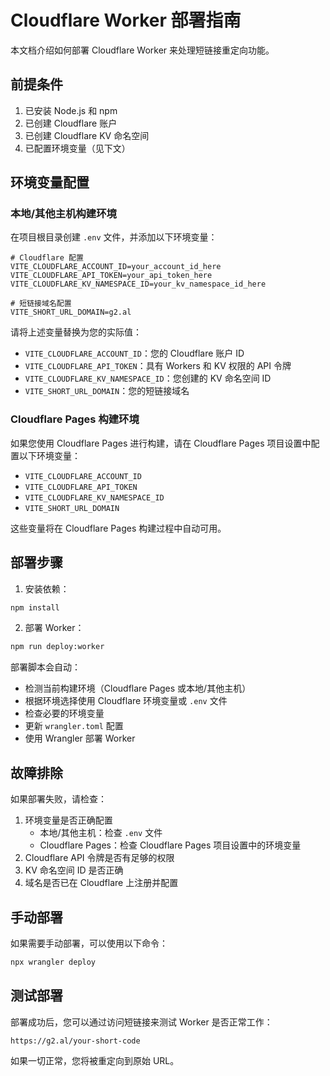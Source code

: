 # Cloudflare Worker 部署指南

本文档介绍如何部署 Cloudflare Worker 来处理短链接重定向功能。

## 前提条件

1. 已安装 Node.js 和 npm
2. 已创建 Cloudflare 账户
3. 已创建 Cloudflare KV 命名空间
4. 已配置环境变量（见下文）

## 环境变量配置

### 本地/其他主机构建环境

在项目根目录创建 `.env` 文件，并添加以下环境变量：

```
# Cloudflare 配置
VITE_CLOUDFLARE_ACCOUNT_ID=your_account_id_here
VITE_CLOUDFLARE_API_TOKEN=your_api_token_here
VITE_CLOUDFLARE_KV_NAMESPACE_ID=your_kv_namespace_id_here

# 短链接域名配置
VITE_SHORT_URL_DOMAIN=g2.al
```

请将上述变量替换为您的实际值：
- `VITE_CLOUDFLARE_ACCOUNT_ID`：您的 Cloudflare 账户 ID
- `VITE_CLOUDFLARE_API_TOKEN`：具有 Workers 和 KV 权限的 API 令牌
- `VITE_CLOUDFLARE_KV_NAMESPACE_ID`：您创建的 KV 命名空间 ID
- `VITE_SHORT_URL_DOMAIN`：您的短链接域名

### Cloudflare Pages 构建环境

如果您使用 Cloudflare Pages 进行构建，请在 Cloudflare Pages 项目设置中配置以下环境变量：

- `VITE_CLOUDFLARE_ACCOUNT_ID`
- `VITE_CLOUDFLARE_API_TOKEN`
- `VITE_CLOUDFLARE_KV_NAMESPACE_ID`
- `VITE_SHORT_URL_DOMAIN`

这些变量将在 Cloudflare Pages 构建过程中自动可用。

## 部署步骤

1. 安装依赖：

```bash
npm install
```

2. 部署 Worker：

```bash
npm run deploy:worker
```

部署脚本会自动：
- 检测当前构建环境（Cloudflare Pages 或本地/其他主机）
- 根据环境选择使用 Cloudflare 环境变量或 `.env` 文件
- 检查必要的环境变量
- 更新 `wrangler.toml` 配置
- 使用 Wrangler 部署 Worker

## 故障排除

如果部署失败，请检查：

1. 环境变量是否正确配置
   - 本地/其他主机：检查 `.env` 文件
   - Cloudflare Pages：检查 Cloudflare Pages 项目设置中的环境变量
2. Cloudflare API 令牌是否有足够的权限
3. KV 命名空间 ID 是否正确
4. 域名是否已在 Cloudflare 上注册并配置

## 手动部署

如果需要手动部署，可以使用以下命令：

```bash
npx wrangler deploy
```

## 测试部署

部署成功后，您可以通过访问短链接来测试 Worker 是否正常工作：

```
https://g2.al/your-short-code
```

如果一切正常，您将被重定向到原始 URL。 